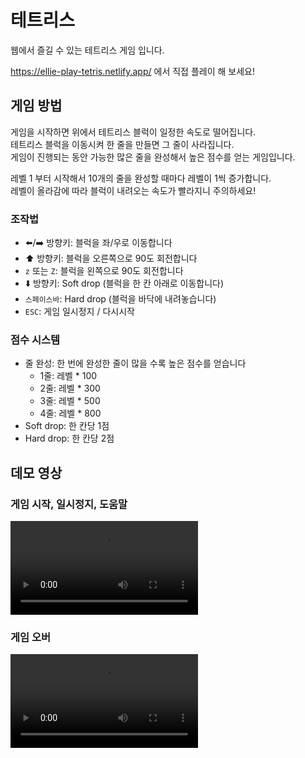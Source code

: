 # 테트리스

웹에서 즐길 수 있는 테트리스 게임 입니다.

https://ellie-play-tetris.netlify.app/ 에서 직접 플레이 해 보세요!

## 게임 방법

게임을 시작하면 위에서 테트리스 블럭이 일정한 속도로 떨어집니다. <br>
테트리스 블럭을 이동시켜 한 줄을 만들면 그 줄이 사라집니다. <br>
게임이 진행되는 동안 가능한 많은 줄을 완성해서 높은 점수를 얻는 게임입니다.

레벨 1 부터 시작해서 10개의 줄을 완성할 때마다 레벨이 1씩 증가합니다. <br>
레벨이 올라감에 따라 블럭이 내려오는 속도가 빨라지니 주의하세요!

### 조작법

- ⬅️/➡️ 방향키: 블럭을 좌/우로 이동합니다
- ⬆️ 방향키: 블럭을 오른쪽으로 90도 회전합니다
- `z` 또는 `Z`: 블럭을 왼쪽으로 90도 회전합니다
- ⬇️ 방향키: Soft drop (블럭을 한 칸 아래로 이동합니다)
- `스페이스바`: Hard drop (블럭을 바닥에 내려놓습니다)
- `ESC`: 게임 일시정지 / 다시시작

### 점수 시스템

- 줄 완성: 한 번에 완성한 줄이 많을 수록 높은 점수를 얻습니다
  - 1줄: 레벨 \* 100
  - 2줄: 레벨 \* 300
  - 3줄: 레벨 \* 500
  - 4줄: 레벨 \* 800
- Soft drop: 한 칸당 1점
- Hard drop: 한 칸당 2점

## 데모 영상

### 게임 시작, 일시정지, 도움말

<video src="./resources/demo_1.mov" controls="controls" style="max-width: 600px;">
</video>

### 게임 오버

<video src="./resources/demo_2.mov" controls="controls" style="max-width: 600px;">
</video>
